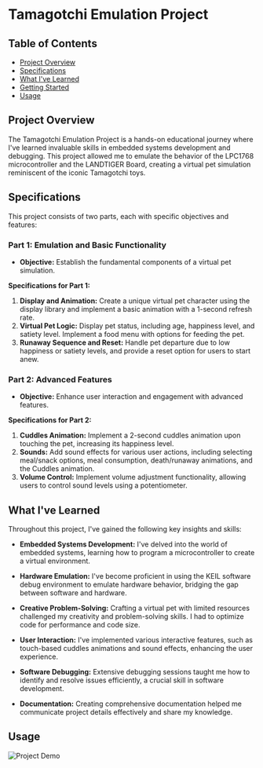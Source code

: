 # Tamagotchi Emulation Project

## Table of Contents
- [Project Overview](#project-overview)
- [Specifications](#specifications)
- [What I've Learned](#what-ive-learned)
- [Getting Started](#getting-started)
- [Usage](#usage)

## Project Overview
The Tamagotchi Emulation Project is a hands-on educational journey where I've learned invaluable skills in embedded systems development and debugging. This project allowed me to emulate the behavior of the LPC1768 microcontroller and the LANDTIGER Board, creating a virtual pet simulation reminiscent of the iconic Tamagotchi toys.

## Specifications
This project consists of two parts, each with specific objectives and features:

### Part 1: Emulation and Basic Functionality
- **Objective:** Establish the fundamental components of a virtual pet simulation.

**Specifications for Part 1:**
1. **Display and Animation:** Create a unique virtual pet character using the display library and implement a basic animation with a 1-second refresh rate.
2. **Virtual Pet Logic:** Display pet status, including age, happiness level, and satiety level. Implement a food menu with options for feeding the pet.
3. **Runaway Sequence and Reset:** Handle pet departure due to low happiness or satiety levels, and provide a reset option for users to start anew.

### Part 2: Advanced Features
- **Objective:** Enhance user interaction and engagement with advanced features.

**Specifications for Part 2:**
1. **Cuddles Animation:** Implement a 2-second cuddles animation upon touching the pet, increasing its happiness level.
2. **Sounds:** Add sound effects for various user actions, including selecting meal/snack options, meal consumption, death/runaway animations, and the Cuddles animation.
3. **Volume Control:** Implement volume adjustment functionality, allowing users to control sound levels using a potentiometer.

## What I've Learned
Throughout this project, I've gained the following key insights and skills:

- **Embedded Systems Development:** I've delved into the world of embedded systems, learning how to program a microcontroller to create a virtual environment.

- **Hardware Emulation:** I've become proficient in using the KEIL software debug environment to emulate hardware behavior, bridging the gap between software and hardware.

- **Creative Problem-Solving:** Crafting a virtual pet with limited resources challenged my creativity and problem-solving skills. I had to optimize code for performance and code size.

- **User Interaction:** I've implemented various interactive features, such as touch-based cuddles animations and sound effects, enhancing the user experience.

- **Software Debugging:** Extensive debugging sessions taught me how to identify and resolve issues efficiently, a crucial skill in software development.

- **Documentation:** Creating comprehensive documentation helped me communicate project details effectively and share my knowledge.

## Usage
![Project Demo](https://github.com/cicciodepa/tamagotchi-landtiger-lpc1768/blob/main/tamagotchi.gif)
